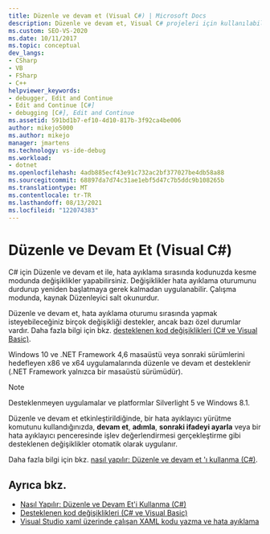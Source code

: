 ```yaml
---
title: Düzenle ve devam et (Visual C#) | Microsoft Docs
description: Düzenle ve devam et, Visual C# projeleri için kullanılabilir. Hangi düzenlemelerin desteklendiğini ve düzenlemelerinizin ne zaman uygulandığını nasıl denetleyebileceğinizi öğrenin.
ms.custom: SEO-VS-2020
ms.date: 10/11/2017
ms.topic: conceptual
dev_langs:
- CSharp
- VB
- FSharp
- C++
helpviewer_keywords:
- debugger, Edit and Continue
- Edit and Continue [C#]
- debugging [C#], Edit and Continue
ms.assetid: 591bd1b7-ef10-4d10-817b-3f92ca4be006
author: mikejo5000
ms.author: mikejo
manager: jmartens
ms.technology: vs-ide-debug
ms.workload:
- dotnet
ms.openlocfilehash: 4adb885ecf43e91c732ac2bf377027be4db58a88
ms.sourcegitcommit: 68897da7d74c31ae1ebf5d47c7b5ddc9b108265b
ms.translationtype: MT
ms.contentlocale: tr-TR
ms.lasthandoff: 08/13/2021
ms.locfileid: "122074383"
---
```

# <a name="edit-and-continue-visual-c"></a>Düzenle ve Devam Et (Visual C#)
 C# için Düzenle ve devam et ile, hata ayıklama sırasında kodunuzda kesme modunda değişiklikler yapabilirsiniz. Değişiklikler hata ayıklama oturumunu durdurup yeniden başlatmaya gerek kalmadan uygulanabilir. Çalışma modunda, kaynak Düzenleyici salt okunurdur.

 Düzenle ve devam et, hata ayıklama oturumu sırasında yapmak isteyebileceğiniz birçok değişikliği destekler, ancak bazı özel durumlar vardır. Daha fazla bilgi için bkz. [desteklenen kod değişiklikleri (C# ve Visual Basic)](../debugger/supported-code-changes-csharp.md).

 Windows 10 ve .NET Framework 4,6 masaüstü veya sonraki sürümlerini hedefleyen x86 ve x64 uygulamalarında düzenle ve devam et desteklenir (.NET Framework yalnızca bir masaüstü sürümüdür).

 > [!NOTE]
 > Desteklenmeyen uygulamalar ve platformlar Silverlight 5 ve Windows 8.1.

 Düzenle ve devam et etkinleştirildiğinde, bir hata ayıklayıcı yürütme komutunu kullandığınızda, **devam et**, **adımla**, **sonraki ifadeyi ayarla** veya bir hata ayıklayıcı penceresinde işlev değerlendirmesi gerçekleştirme gibi desteklenen değişiklikler otomatik olarak uygulanır.

 Daha fazla bilgi için bkz. [nasıl yapılır: Düzenle ve devam et 'ı kullanma (C#)](../debugger/how-to-use-edit-and-continue-csharp.md).

## <a name="see-also"></a>Ayrıca bkz.
- [Nasıl Yapılır: Düzenle ve Devam Et'i Kullanma (C#)](../debugger/how-to-use-edit-and-continue-csharp.md)
- [Desteklenen kod değişiklikleri (C# ve Visual Basic)](../debugger/supported-code-changes-csharp.md)
- [Visual Studio xaml üzerinde çalışan XAML kodu yazma ve hata ayıklama](../xaml-tools/xaml-hot-reload.md)
